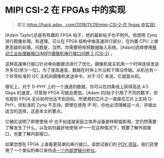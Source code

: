 # MIPI CSI-2 在 FPGAs 中的实现

> 原文:[https://hack aday . com/2018/11/29/mipi-CSI-2-在 fpgas 中实现/](https://hackaday.com/2018/11/29/mipi-csi-2-implementation-in-fpgas/)

[Adam Taylor]总是有有趣的 FPGA 帖子，他的最新帖子也不例外。他想用 Zynq 进行图像处理。有道理。可以在 FPGA 结构中做高速并行部分，在内置 CPU 上做更高级的处理。问题是，当然，你需要把视频数据输入系统。[Adam]选择使用[移动工业处理器接口(MIPI)摄像机串行接口问题 2 (CSI-2)](https://blog.hackster.io/microzed-chronicles-working-with-mipi-b16b67990ccc) 。

这种高速串行接口针对单向数据流进行了优化。摄像机或主机用一个时钟连续发送许多位(至少一位)。为了提高速度，数据在时钟上升沿和下降沿传输。从机也有一个非常标准的 I2C 主机向摄像机发送命令，对于 I2C 来说，它就是从机。

理论上，对于 D-PHY 上的一个通道的数据，你可以在四条线上获得高达 4.5 Gbps 的速度，尽管用 FPGA 可能会更低。[Adam 的]帖子引用了不同的数字，但也提到 FPGA 无论如何也达不到目标。所使用的芯片之一直接在芯片上支持 D-PHY，但标准的 Zynq 不支持。即使在使用 IP 时，你也必须理解这一点，并做出适当的选择，这是本文的要点。

它确实说明了即使使用 IP 也不如连接家庭立体声设备那样即插即用。您仍然需要了解发生了什么，以及如何最好地使用 IP——在这种情况下，既要了解外部接口，也要了解内部接口。

如果您想在 FPGA 上查看更简单的串行接口，请尝试我们的 [POV 项目](https://hackaday.com/2018/09/06/fpga-pov-toy-gets-customized/)。我们还使用了一个类似的串口来伪造[一个内部逻辑分析仪](https://hackaday.com/2018/10/12/logic-analyzers-for-fpgas-a-verilog-odyssey/)。